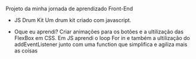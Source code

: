 Projeto da minha jornada de aprendizado Front-End

- JS Drum Kit
Um drum kit criado com javascript.

- Oque eu aprendi?
Criar animações para os botões e a ultilização das FlexBox em CSS. 
Em JS aprendi o loop For in e também a ultilização do addEventListener junto com uma function que simplifica e agiliza mais as coisas